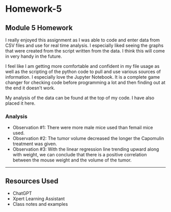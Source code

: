 # Homework-5

## Module 5 Homework

I really enjoyed this assignment as I was able to code and enter data from CSV files and use for real time analysis. I especially liked seeing the graphs that were created from the script written from the data. I think this will come in very handy in the future.

I feel like I am getting more comfortable and confident in my file usage as well as the scripting of the python code to pull and use various sources of information. I especially love the Jupyter Notebook. It is a complete game changer for checking code before programming a lot and then finding out at the end it doesn't work. 

My analysis of the data can be found at the top of my code. I have also placed it here.

### Analysis

* Observation #1: There were more male mice used than femail mice used. 
* Observation #2: The tumor volume decreased the longer the Capomulin treatment was given. 
* Observation #3: With the linear regression line trending upward along with weight, we can conclude that there is a positive correlation between the mouse weight and the volume of the tumor.

_____________________________________________________________________________________________________________________________
 

Resources Used
----------------
* ChatGPT
* Xpert Learning Assistant
* Class notes and examples
